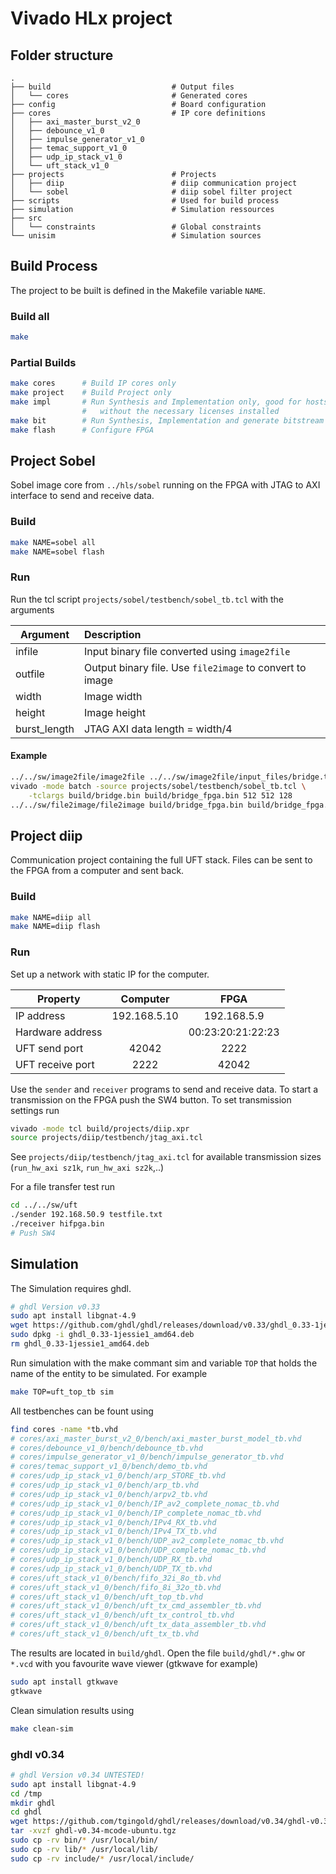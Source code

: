 # Vivado HLx project

## Folder structure
```
.
├── build                           # Output files
│   └── cores                       # Generated cores
├── config                          # Board configuration
├── cores                           # IP core definitions
│   ├── axi_master_burst_v2_0
│   ├── debounce_v1_0
│   ├── impulse_generator_v1_0
│   ├── temac_support_v1_0
│   ├── udp_ip_stack_v1_0
│   └── uft_stack_v1_0
├── projects                        # Projects
│   ├── diip                        # diip communication project
│   └── sobel                       # diip sobel filter project
├── scripts                         # Used for build process
├── simulation                      # Simulation ressources
├── src
│   └── constraints                 # Global constraints
└── unisim                          # Simulation sources
```

## Build Process
The project to be built is defined in the Makefile variable ```NAME```.

### Build all
```bash
make
```

### Partial Builds
```bash
make cores      # Build IP cores only
make project    # Build Project only
make impl       # Run Synthesis and Implementation only, good for hosts
                #   without the necessary licenses installed
make bit        # Run Synthesis, Implementation and generate bitstream
make flash      # Configure FPGA
```

## Project Sobel
Sobel image core from ```../hls/sobel``` running on the FPGA with JTAG to AXI interface to send and receive data.

### Build
```bash
make NAME=sobel all
make NAME=sobel flash
```

### Run
Run the tcl script ```projects/sobel/testbench/sobel_tb.tcl``` with the arguments

| Argument | Description |
| -------- | :---------- |
| infile | Input binary file converted using ```image2file``` |
| outfile | Output binary file. Use ```file2image``` to convert to image |
| width | Image width |
| height | Image height |
| burst_length | JTAG AXI data length = width/4 |

#### Example
```bash
../../sw/image2file/image2file ../../sw/image2file/input_files/bridge.tiff build/bridge.bin
vivado -mode batch -source projects/sobel/testbench/sobel_tb.tcl \
    -tclargs build/bridge.bin build/bridge_fpga.bin 512 512 128
../../sw/file2image/file2image build/bridge_fpga.bin build/bridge_fpga.tiff 510 510 -s
```

## Project diip
Communication project containing the full UFT stack. Files can be sent to the FPGA from a computer and sent back. 

### Build
```bash
make NAME=diip all
make NAME=diip flash
```

### Run
Set up a network with static IP for the computer.

| Property | Computer | FPGA |
| -------- | :----------: | :----------: |
| IP address | 192.168.5.10 | 192.168.5.9 |
| Hardware address | | 00:23:20:21:22:23 |
| UFT send port | 42042 | 2222 |
| UFT receive port | 2222 | 42042 |

Use the ```sender``` and ```receiver``` programs to send and receive data. To start a transmission on the FPGA push the SW4 button. To set transmission settings run
```bash
vivado -mode tcl build/projects/diip.xpr
source projects/diip/testbench/jtag_axi.tcl
```

See ```projects/diip/testbench/jtag_axi.tcl``` for available transmission sizes (```run_hw_axi sz1k```, ```run_hw_axi sz2k```,..)

For a file transfer test run
```bash
cd ../../sw/uft
./sender 192.168.50.9 testfile.txt
./receiver hifpga.bin
# Push SW4
```

## Simulation
The Simulation requires ghdl.
```bash
# ghdl Version v0.33
sudo apt install libgnat-4.9
wget https://github.com/ghdl/ghdl/releases/download/v0.33/ghdl_0.33-1jessie1_amd64.deb
sudo dpkg -i ghdl_0.33-1jessie1_amd64.deb
rm ghdl_0.33-1jessie1_amd64.deb
```

Run simulation with the make commant sim and variable ```TOP``` that holds the name of the entity to be simulated. For example
```bash
make TOP=uft_top_tb sim
```

All testbenches can be fount using
```bash
find cores -name *tb.vhd
# cores/axi_master_burst_v2_0/bench/axi_master_burst_model_tb.vhd
# cores/debounce_v1_0/bench/debounce_tb.vhd
# cores/impulse_generator_v1_0/bench/impulse_generator_tb.vhd
# cores/temac_support_v1_0/bench/demo_tb.vhd
# cores/udp_ip_stack_v1_0/bench/arp_STORE_tb.vhd
# cores/udp_ip_stack_v1_0/bench/arp_tb.vhd
# cores/udp_ip_stack_v1_0/bench/arpv2_tb.vhd
# cores/udp_ip_stack_v1_0/bench/IP_av2_complete_nomac_tb.vhd
# cores/udp_ip_stack_v1_0/bench/IP_complete_nomac_tb.vhd
# cores/udp_ip_stack_v1_0/bench/IPv4_RX_tb.vhd
# cores/udp_ip_stack_v1_0/bench/IPv4_TX_tb.vhd
# cores/udp_ip_stack_v1_0/bench/UDP_av2_complete_nomac_tb.vhd
# cores/udp_ip_stack_v1_0/bench/UDP_complete_nomac_tb.vhd
# cores/udp_ip_stack_v1_0/bench/UDP_RX_tb.vhd
# cores/udp_ip_stack_v1_0/bench/UDP_TX_tb.vhd
# cores/uft_stack_v1_0/bench/fifo_32i_8o_tb.vhd
# cores/uft_stack_v1_0/bench/fifo_8i_32o_tb.vhd
# cores/uft_stack_v1_0/bench/uft_top_tb.vhd
# cores/uft_stack_v1_0/bench/uft_tx_cmd_assembler_tb.vhd
# cores/uft_stack_v1_0/bench/uft_tx_control_tb.vhd
# cores/uft_stack_v1_0/bench/uft_tx_data_assembler_tb.vhd
# cores/uft_stack_v1_0/bench/uft_tx_tb.vhd
```

The results are located in ```build/ghdl```. Open the file ```build/ghdl/*.ghw``` or ```*.vcd``` with you favourite wave viewer (gtkwave for example)
```bash
sudo apt install gtkwave
gtkwave
```

Clean simulation results using
```bash
make clean-sim
```

### ghdl v0.34
```bash
# ghdl Version v0.34 UNTESTED!
sudo apt install libgnat-4.9
cd /tmp
mkdir ghdl
cd ghdl
wget https://github.com/tgingold/ghdl/releases/download/v0.34/ghdl-v0.34-mcode-ubuntu.tgz
tar -xvzf ghdl-v0.34-mcode-ubuntu.tgz
sudo cp -rv bin/* /usr/local/bin/
sudo cp -rv lib/* /usr/local/lib/
sudo cp -rv include/* /usr/local/include/
```




